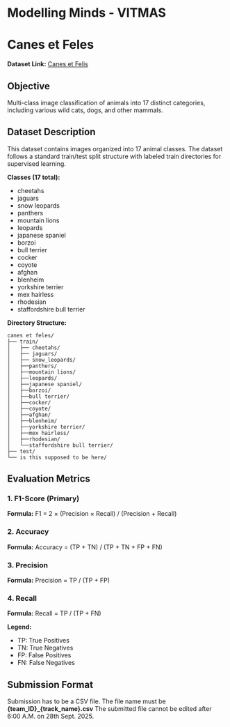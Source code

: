 # Modelling Minds - VITMAS
# Canes et Feles

**Dataset Link:** [Canes et Felis](https://kaggle.com/datasets/64b38e9479b859344d1101c39ac63aa2c3478b9e485019cc468a87f30ba8cc13)
## Objective
Multi-class image classification of animals into 17 distinct categories, including various wild cats, dogs, and other mammals.

## Dataset Description
This dataset contains images organized into 17 animal classes. The dataset follows a standard train/test split structure with labeled train directories for supervised learning.

**Classes (17 total):**
- cheetahs
- jaguars
- snow leopards
- panthers
- mountain lions
- leopards
- japanese spaniel
- borzoi
- bull terrier
- cocker
- coyote
- afghan
- blenheim
- yorkshire terrier
- mex hairless
- rhodesian
- staffordshire bull terrier

**Directory Structure:**
```
canes et feles/
├── train/
│   ├── cheetahs/
│   ├── jaguars/
│   ├── snow_leopards/
│   ├──panthers/
│   ├──mountain lions/
│   ├──leopards/
│   ├──japanese spaniel/
│   ├──borzoi/
│   ├──bull terrier/
│   ├──cocker/
│   ├──coyote/
│   ├──afghan/
│   ├──blenheim/
│   ├──yorkshire terrier/
│   ├──mex hairless/
│   ├──rhodesian/
│   └──staffordshire bull terrier/
├── test/
└── is this supposed to be here/
```

## Evaluation Metrics

### 1. F1-Score (Primary)
**Formula:** F1 = 2 × (Precision × Recall) / (Precision + Recall)
### 2. Accuracy
**Formula:** Accuracy = (TP + TN) / (TP + TN + FP + FN)
### 3. Precision
**Formula:** Precision = TP / (TP + FP)
### 4. Recall
**Formula:** Recall = TP / (TP + FN)

**Legend:**
- TP: True Positives
- TN: True Negatives  
- FP: False Positives
- FN: False Negatives

## Submission Format
Submission has to be a CSV file. The file name must be **{team_ID}_{track_name}.csv** 
The submitted file cannot be edited after 6:00 A.M. on 28th Sept. 2025.

